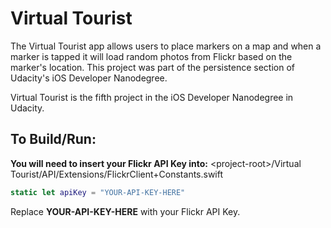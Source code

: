# Virtual Tourist

The Virtual Tourist app allows users to place markers on a map and when a marker is tapped it will load random photos from Flickr based on the marker's location. This project was part of the persistence section of Udacity's iOS Developer Nanodegree.

Virtual Tourist is the fifth project in the iOS Developer Nanodegree in Udacity.

## To Build/Run:


**You will need to insert your Flickr API Key into:**
&lt;project-root&gt;/Virtual Tourist/API/Extensions/FlickrClient+Constants.swift


```swift
static let apiKey = "YOUR-API-KEY-HERE"
```


Replace **YOUR-API-KEY-HERE** with your Flickr API Key.
